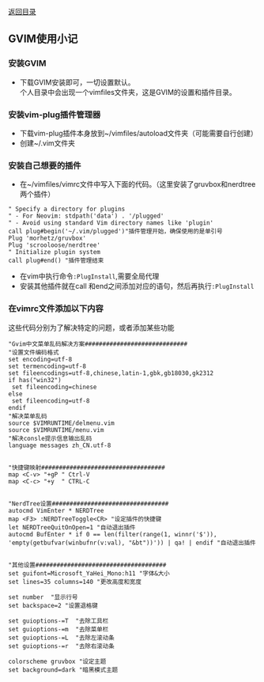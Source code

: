 [返回目录](../../catalogue.md)  
## GVIM使用小记

### 安装GVIM
+ 下载GVIM安装即可，一切设置默认。  
个人目录中会出现一个vimfiles文件夹，这是GVIM的设置和插件目录。

### 安装vim-plug插件管理器
+ 下载vim-plug插件本身放到~/vimfiles/autoload文件夹（可能需要自行创建）
+  创建~/.vim文件夹

### 安装自己想要的插件
+ 在~/vimfiles/vimrc文件中写入下面的代码。（这里安装了gruvbox和nerdtree两个插件）  
```  
" Specify a directory for plugins
" - For Neovim: stdpath('data') . '/plugged'
" - Avoid using standard Vim directory names like 'plugin'
call plug#begin('~/.vim/plugged')"插件管理开始，确保使用的是单引号
Plug 'morhetz/gruvbox'
Plug 'scrooloose/nerdtree'
" Initialize plugin system
call plug#end() "插件管理结束
```  

+ 在vim中执行命令`:PlugInstall`,需要全局代理
+ 安装其他插件就在call 和end之间添加对应的语句，然后再执行`:PlugInstall`

### 在vimrc文件添加以下内容
这些代码分别为了解决特定的问题，或者添加某些功能  
```  
"Gvim中文菜单乱码解决方案#############################
"设置文件编码格式
set encoding=utf-8
set termencoding=utf-8
set fileencodings=utf-8,chinese,latin-1,gbk,gb18030,gk2312
if has("win32")
 set fileencoding=chinese
else
 set fileencoding=utf-8
endif
"解决菜单乱码
source $VIMRUNTIME/delmenu.vim
source $VIMRUNTIME/menu.vim
"解决consle提示信息输出乱码
language messages zh_CN.utf-8


"快捷键映射###################################
map <C-v> "+gP " Ctrl-V 
map <C-c> "+y  " CTRL-C 


"NerdTree设置#################################
autocmd VimEnter * NERDTree
map <F3> :NERDTreeToggle<CR> "设定插件的快捷键
let NERDTreeQuitOnOpen=1 "自动退出插件
autocmd BufEnter * if 0 == len(filter(range(1, winnr('$')), 'empty(getbufvar(winbufnr(v:val), "&bt"))')) | qa! | endif "自动退出插件


"其他设置#####################################
set guifont=Microsoft_YaHei_Mono:h11 "字体&大小
set lines=35 columns=140 "更改高度和宽度

set number  "显示行号
set backspace=2 "设置退格键

set guioptions-=T  "去除工具栏
set guioptions-=m  "去除菜单栏
set guioptions-=L  "去除左滚动条
set guioptions-=r  "去除右滚动条

colorscheme gruvbox "设定主题
set background=dark "暗黑模式主题
```  